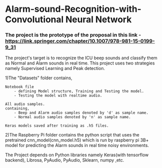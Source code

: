 # Alarm-sound-Recognition-with-Convolutional Neural Network
### The project is the prototype of the proposal in this link - https://link.springer.com/chapter/10.1007/978-981-15-0199-9_31
The project's target is to recognize the ICU beep sounds and classify them as Normal and Alarm sounds in real time.
This project uses two strategies namely Supervised Learning and Peak detection.


1)The "Datasets" folder contains,

	Notebook file 
		- defining Model structure, Training and Testing the model.
		- Testing the model with realtime audio.

	All audio samples.
   	containing,
		- Beep and Alarm audio samples denoted by 'd' as sample name.
		- Normal audio samples denoted by 'n' as sample name.

	Keras models saved after training as .h5 files.

2)The Raspberry Pi folder contains the python script that uses the pretrained cnn_model(cnn_model.h5) which is 
  	run by raspberry pi 3B+ model for predicting the Alarm sounds in real time noisy environments.

The Project depends on Python libraries namely Keras(with tensorflow backend), Librosa, PyAudio, PyAudio, Sklearn, numpy ,etc.

